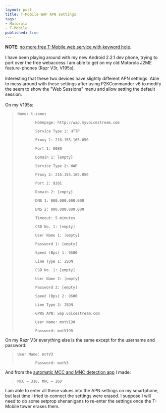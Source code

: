 ```yaml
---
layout: post
title: T-Mobile WAP APN settings
tags:
- Motorola
- T-Mobile
published: true
---
```

<strong>NOTE</strong>: <a href="https://twitter.com/jasonzerbe/status/182675503294070784">
no more free T-Mobile web service with keyword hole</a>.<br />
<br />
I have been playing around with my new Android 2.2.1 dev phone, trying to port over the free webaccess I am
able to get on my old Motorola J2ME feature-phones (Razr V3r, V195s).<br />
<br />
Interesting that these two devices have slightly different APN settings. Able to mess around with these settings
after using P2KCommander v6 to modify the seem to show the "Web Sessions" menu and allow setting the default session.<br />
<br />
On my V195s:
<blockquote><code>Name: t-zones<br />
        Homepage: http://wap.myvoicestream.com<br />
        Service Type 1: HTTP<br />
        Proxy 1: 216.155.165.050<br />
        Port 1: 8080<br />
        Domain 1: [empty]<br />
        Service Type 2: WAP<br />
        Proxy 2: 216.155.165.050<br />
        Port 2: 9201<br />
        Domain 2: [empty]<br />
        DNS 1: 000.000.000.000<br />
        DNS 2: 000.000.000.000<br />
        Timeout: 5 minutes<br />
        CSD No. 1: [empty]<br />
        User Name 1: [empty]<br />
        Password 1: [empty]<br />
        Speed (Bps) 1: 9600<br />
        Line Type 1: ISDN<br />
        CSD No. 1: [empty]<br />
        User Name 2: [empty]<br />
        Password 2: [empty]<br />
        Speed (Bps) 2: 9600<br />
        Line Type 2: ISDN<br />
        GPRS APN: wap.voicestream.com<br />
        User Name: motV190<br />
        Password: motV190</code></blockquote>
On my Razr V3r everything else is the same except for the username and password:
<blockquote><code>User Name: motV3<br />
        Password: motV3</code></blockquote>
And from the <a href="http://vraidsys.com/2011/11/automatic-mcc-and-mnc-detection-using-motorola-j2me-enabled-cellphone-gsm/" title="automatic MCC and MNC detection using Motorola J2ME enabled cellphone [GSM]">automatic MCC and MNC detection app</a> I made:
<blockquote><code>MCC = 310, MNC = 260</code></blockquote>
I am able to enter all these values into the APN settings on my smartphone, but last time I tried to connect the
settings were erased. I suppose I will need to do some setprop shenanigans to re-enter the settings once the
T-Mobile tower erases them.

